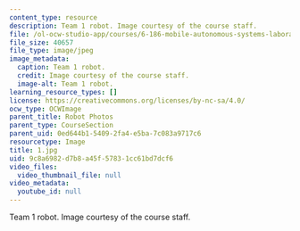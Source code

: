 ```yaml
---
content_type: resource
description: Team 1 robot. Image courtesy of the course staff.
file: /ol-ocw-studio-app/courses/6-186-mobile-autonomous-systems-laboratory-january-iap-2005/9c8a6982d7b8a45f57831cc61bd7dcf6_1.jpg
file_size: 40657
file_type: image/jpeg
image_metadata:
  caption: Team 1 robot.
  credit: Image courtesy of the course staff.
  image-alt: Team 1 robot.
learning_resource_types: []
license: https://creativecommons.org/licenses/by-nc-sa/4.0/
ocw_type: OCWImage
parent_title: Robot Photos
parent_type: CourseSection
parent_uid: 0ed644b1-5409-2fa4-e5ba-7c083a9717c6
resourcetype: Image
title: 1.jpg
uid: 9c8a6982-d7b8-a45f-5783-1cc61bd7dcf6
video_files:
  video_thumbnail_file: null
video_metadata:
  youtube_id: null
---
```

Team 1 robot. Image courtesy of the course staff.